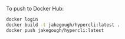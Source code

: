 To push to Docker Hub:

``` bash
docker login
docker build -t jakegough/hypercli:latest .
docker push jakegough/hypercli:latest
```